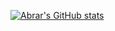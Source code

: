 [![Abrar's GitHub stats](https://github-readme-stats.vercel.app/api?username=abrarfaiaz0)](https://github.com/abrarfaiaz0/github-readme-stats)

